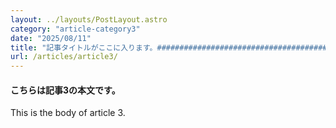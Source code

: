 ```yaml
---
layout: ../layouts/PostLayout.astro
category: "article-category3"
date: "2025/08/11"
title: "記事タイトルがここに入ります。################################################################はみ出るくらい長い記事タイトルになります。"
url: /articles/article3/
---
```


#### こちらは記事3の本文です。
This is the body of article 3.
